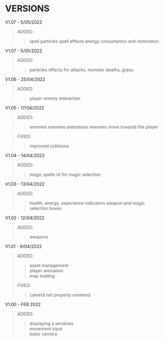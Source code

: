 # VERSIONS
V1.07 - 5/05/2022
>ADDED:
>>spell particles
>>spell effects
>>energy consumption and restoration

V1.07 - 5/05/2022
>ADDED:
>>particles effects for attacks, monster deaths, grass

V1.06 - 25/04/2022
>ADDED:
>>player-enemy interaction

V1.05 - 17/04/2022
>ADDED:
>>enemies
>>enemies animations
>>enemies move towards the player

>FIXED:
>>improved collisions

V1.04 - 14/04/2022
>ADDED:
>>magic spells
>>UI for magic selection

V1.03 - 13/04/2022
>ADDED:
>>health, energy, experience indicators
>>weapon and magic selection boxes

V1.02 - 12/04/2022
>ADDED:
>>weapons

V1.01 - 9/04/2022
>ADDED:  
>>asset management  
>>player animation  
>>map loading  
>
>FIXED:  
>>camera not properly centered  

V1.00 - FEB 2022
>ADDED:  
>>displaying a windows  
>>movement input  
>>basic camera  

